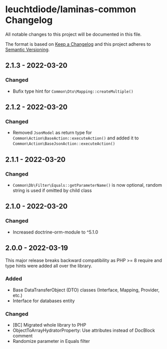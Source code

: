 # leuchtdiode/laminas-common Changelog

All notable changes to this project will be documented in this file.

The format is based on [Keep a Changelog](http://keepachangelog.com/en/1.0.0/)
and this project adheres to [Semantic Versioning](http://semver.org/spec/v2.0.0.html).

## 2.1.3 - 2022-03-20

### Changed

* Bufix type hint for `Common\Dto\Mapping::createMultiple()`

## 2.1.2 - 2022-03-20

### Changed

* Removed `JsonModel` as return type for `Common\Action\BaseAction::executeAction()` and added it to `Common\Action\BaseJsonAction::executeAction()` 

## 2.1.1 - 2022-03-20

### Changed

* `Common\Db\Filter\Equals::getParameterName()` is now optional, random string is used if omitted by child class

## 2.1.0 - 2022-03-20

### Changed

* Increased doctrine-orm-module to ^5.1.0

## 2.0.0 - 2022-03-19

This major release breaks backward compatibility as PHP >= 8 require and type hints were added all over the library.

### Added

* Base DataTransferObject (DTO) classes (Interface, Mapping, Provider, etc.)
* Interface for databases entity

### Changed

* [BC] Migrated whole library to PHP
* ObjectToArrayHydratorProperty: Use attributes instead of DocBlock comment
* Randomize parameter in Equals filter